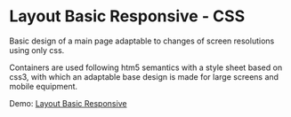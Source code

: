 # Layout Basic Responsive - CSS 

Basic design of a main page adaptable to changes of screen resolutions using only css.

Containers are used following htm5 semantics with a style sheet based on css3, with which an adaptable base design is made for large screens and mobile equipment.

Demo:
[Layout Basic Responsive](https://octa022.github.io/layout_basic_responsive/)